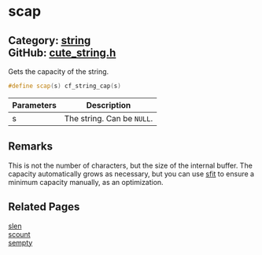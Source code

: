 [](../header.md ':include')

# scap

Category: [string](/api_reference?id=string)  
GitHub: [cute_string.h](https://github.com/RandyGaul/cute_framework/blob/master/include/cute_string.h)  
---

Gets the capacity of the string.

```cpp
#define scap(s) cf_string_cap(s)
```

Parameters | Description
--- | ---
s | The string. Can be `NULL`.

## Remarks

This is not the number of characters, but the size of the internal buffer. The capacity automatically grows as necessary, but
you can use [sfit](/string/sfit.md) to ensure a minimum capacity manually, as an optimization.

## Related Pages

[slen](/string/slen.md)  
[scount](/string/scount.md)  
[sempty](/string/sempty.md)  
